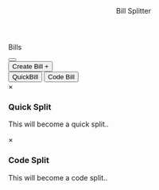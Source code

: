 <!DOCTYPE html>
<html>
<head>
	<link rel="stylesheet" href="Styles.css">
</head>
<body>
<header> Bill Splitter </header>

<p class = "billspositioning">
Bills 
</p>


<div class ="leftcolumn">
  <button id = "billsbtn" class = "sidebtns">
  
  </button>
</div>


<!-- Create bill drop down stuff ------------------------------------------>
<div class="CreateBill">
  <button class="createbillbtn">Create Bill +</button>
  <div class="CreateBill-content">
    <button id="quickID" class ="splitbtns">QuickBill</button>
    <button id="codeID" class ="splitbtns">Code Bill</button>
  </div>
</div>

<!-- Quick split Modal -->
<div id="qmodalID" class="modal">
	<!-- Modal content -->	
  <div class="modal-content">
    <span class="qclose">&times;</span>
	<h3 class = "billtitles"> Quick Split </h3>
    <p>This will become a quick split..</p>
  </div>

</div>
<!-- Code Split Modal -->
<div id="cmodalID" class="modal">

  <!-- Modal content -->
  <div class="modal-content">
    <span class="cclose">&times;</span>
	<h3 class = "billtitles"> Code Split </h3>
    <p>This will become a code split..</p>
  </div>

</div>

<script src = "codesplit.js"></script>
<script src = "quicksplit.js"></script>
<!-- Create bill drop down stuff ends ------------------------------------>


<div class = "footer">
</div>
</body>
</html>
